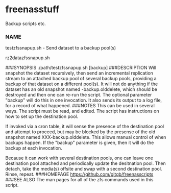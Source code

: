 freenasstuff
============

Backup scripts etc.

### NAME
testzfssnapup.sh - Send dataset to a backup pool(s)

rz2datazfssnapup.sh

###SYNOPSIS
 ./path/testzfssnapup.sh [backup]
###DESCRIPTION
Will snapshot the dataset recursively, then send an incremental replication stream to an attached backup pool of several backup pools, providing a backup of that dataset on a different pool(s). It will not do anything if the dataset has an old snapshot named   -backup.olddelete, which should be destroyed and then one can re-run the script. The optional parameter "backup" will do this in one invocation. It also sends its output to a log file, for a record of what happened.
###NOTES
This can be used in several ways. The script must be read, and edited. The script has instructions on how to set up the destination pool.

If invoked via a cron table, it will sense the presence of the destination pool and attempt to proceed, but may be blocked by the presense of the old snapshot named XXX-backup.olddelete. This allows manual control of when backups happen. If the "backup" parameter is given, then it will do the backup at each invocation.

Because it can work with several destination pools, one can leave one destination pool attached and periodically update the desitnation pool. Then detach, take the media(s) offsite and swap with a second destination pool. Rinse, repeat.
###HOMEPAGE
https://github.com/gitgb/freenasscripts
###SEE ALSO
The man pages for all of the zfs commands used in this script.
